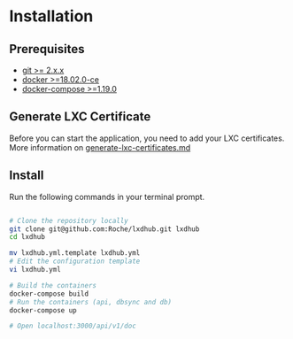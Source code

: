 # Installation

## Prerequisites

- [git >= 2.x.x](https://git-scm.com/)
- [docker >=18.02.0-ce](https://www.docker.com/)
- [docker-compose >=1.19.0](https://docs.docker.com/compose/install/#install-compose)

## Generate LXC Certificate

Before you can start the application, you need to add your LXC certificates.
More information on [generate-lxc-certificates.md](docs/generate-lxc-certificates.md)

## Install

Run the following commands in your terminal prompt.

```bash

# Clone the repository locally
git clone git@github.com:Roche/lxdhub.git lxdhub
cd lxdhub

mv lxdhub.yml.template lxdhub.yml
# Edit the configuration template
vi lxdhub.yml

# Build the containers
docker-compose build
# Run the containers (api, dbsync and db)
docker-compose up

# Open localhost:3000/api/v1/doc

```
